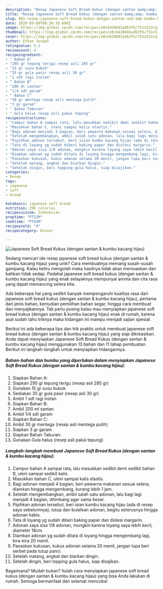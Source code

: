 ```yaml
---
description: "Resep Japanese Soft Bread Kukus (dengan santan &amp;amp; kumbu kacang hijau) Anti Gagal"
title: "Resep Japanese Soft Bread Kukus (dengan santan &amp;amp; kumbu kacang hijau) Anti Gagal"
slug: 981-resep-japanese-soft-bread-kukus-dengan-santan-and-amp-kumbu-kacang-hijau-anti-gagal
date: 2020-09-09T09:39:39.690Z
image: https://img-global.cpcdn.com/recipes/e8c6428681adb3fb/751x532cq70/japanese-soft-bread-kukus-dengan-santan-kumbu-kacang-hijau-foto-resep-utama.jpg
thumbnail: https://img-global.cpcdn.com/recipes/e8c6428681adb3fb/751x532cq70/japanese-soft-bread-kukus-dengan-santan-kumbu-kacang-hijau-foto-resep-utama.jpg
cover: https://img-global.cpcdn.com/recipes/e8c6428681adb3fb/751x532cq70/japanese-soft-bread-kukus-dengan-santan-kumbu-kacang-hijau-foto-resep-utama.jpg
author: Ethan Joseph
ratingvalue: 3.1
reviewcount: 4
recipeingredient:
- " Bahan A"
- "295 gr tepung terigu resep asli 285 gr"
- "15 gr susu bubuk"
- "35 gr gula pasir resep asli 30 gr"
- "1 sdt ragi instan"
- " Bahan B"
- "200 ml santan"
- "1/4 sdt garam"
- " Bahan C"
- "30 gr mentega resep asli mentega putih"
- "3 gr garam"
- " Bahan Taburan"
- " Gula halus resep asli pakai tepung"
recipeinstructions:
- "Campur bahan A sampai rata, lalu masukkan sedikit demi sedikit bahan B, uleni sampai sedikit kalis."
- "Masukkan bahan C, uleni sampai kalis elastis."
- "Bagi adonan menjadi 4 bagian, beri pewarna makanan sesuai selera, diamkan hingga mengembang, kurang lebih 1 jam."
- "Setelah mengembangkan, ambil salah satu adonan, lalu bagi lagi menjadi 4 bagian, ditimbang agar sama besar."
- "Pipihkan adonan tersebut, beri isian kumbu kacang hijau (ada di resep saya sebelumnya), tutup dan bulatkan adonan, begitu seterusnya hingga adonan habis."
- "Tata di loyang yg sudah diberi baking paper dan diolesi margarin."
- "Adonan saya sisa 1/8 adonan, mungkin karena loyang saya lebih kecil, diameter 18cm."
- "Diamkan adonan yg sudah ditata di loyang hingga mengembang lagi, kira-kira 20 menit."
- "Panaskan kukusan, kukus adonan selama 20 menit, jangan lupa beri serbet pada tutup panci."
- "Setelah matang, angkat dan biarkan dingin."
- "Setelah dingin, beri topping gula halus, siap disajikan."
categories:
- Resep
tags:
- japanese
- soft
- bread

katakunci: japanese soft bread 
nutrition: 296 calories
recipecuisine: Indonesian
preptime: "PT12M"
cooktime: "PT43M"
recipeyield: "4"
recipecategory: Dinner

---
```



![Japanese Soft Bread Kukus (dengan santan &amp; kumbu kacang hijau)](https://img-global.cpcdn.com/recipes/e8c6428681adb3fb/751x532cq70/japanese-soft-bread-kukus-dengan-santan-kumbu-kacang-hijau-foto-resep-utama.jpg)

Sedang mencari ide resep japanese soft bread kukus (dengan santan &amp; kumbu kacang hijau) yang unik? Cara membuatnya memang susah-susah gampang. Kalau keliru mengolah maka hasilnya tidak akan memuaskan dan bahkan tidak sedap. Padahal japanese soft bread kukus (dengan santan &amp; kumbu kacang hijau) yang enak selayaknya mempunyai aroma dan cita rasa yang dapat memancing selera kita.

Ada beberapa hal yang sedikit banyak mempengaruhi kualitas rasa dari japanese soft bread kukus (dengan santan &amp; kumbu kacang hijau), pertama dari jenis bahan, kemudian pemilihan bahan segar, hingga cara membuat dan menyajikannya. Tak perlu pusing kalau mau menyiapkan japanese soft bread kukus (dengan santan &amp; kumbu kacang hijau) enak di rumah, karena asal sudah tahu triknya maka hidangan ini mampu menjadi sajian spesial.




Berikut ini ada beberapa tips dan trik praktis untuk membuat japanese soft bread kukus (dengan santan &amp; kumbu kacang hijau) yang siap dikreasikan. Anda dapat menyiapkan Japanese Soft Bread Kukus (dengan santan &amp; kumbu kacang hijau) menggunakan 13 bahan dan 11 tahap pembuatan. Berikut ini langkah-langkah untuk menyiapkan hidangannya.

<!--inarticleads1-->

##### Bahan-bahan dan bumbu yang diperlukan dalam menyiapkan Japanese Soft Bread Kukus (dengan santan &amp; kumbu kacang hijau):

1. Siapkan  Bahan A:
1. Siapkan 295 gr tepung terigu (resep asli 285 gr)
1. Gunakan 15 gr susu bubuk
1. Sediakan 35 gr gula pasir (resep asli 30 gr)
1. Ambil 1 sdt ragi instan
1. Siapkan  Bahan B:
1. Ambil 200 ml santan
1. Ambil 1/4 sdt garam
1. Siapkan  Bahan C:
1. Ambil 30 gr mentega (resep asli mentega putih)
1. Siapkan 3 gr garam
1. Siapkan  Bahan Taburan:
1. Gunakan  Gula halus (resep asli pakai tepung)




<!--inarticleads2-->

##### Langkah-langkah membuat Japanese Soft Bread Kukus (dengan santan &amp; kumbu kacang hijau):

1. Campur bahan A sampai rata, lalu masukkan sedikit demi sedikit bahan B, uleni sampai sedikit kalis.
1. Masukkan bahan C, uleni sampai kalis elastis.
1. Bagi adonan menjadi 4 bagian, beri pewarna makanan sesuai selera, diamkan hingga mengembang, kurang lebih 1 jam.
1. Setelah mengembangkan, ambil salah satu adonan, lalu bagi lagi menjadi 4 bagian, ditimbang agar sama besar.
1. Pipihkan adonan tersebut, beri isian kumbu kacang hijau (ada di resep saya sebelumnya), tutup dan bulatkan adonan, begitu seterusnya hingga adonan habis.
1. Tata di loyang yg sudah diberi baking paper dan diolesi margarin.
1. Adonan saya sisa 1/8 adonan, mungkin karena loyang saya lebih kecil, diameter 18cm.
1. Diamkan adonan yg sudah ditata di loyang hingga mengembang lagi, kira-kira 20 menit.
1. Panaskan kukusan, kukus adonan selama 20 menit, jangan lupa beri serbet pada tutup panci.
1. Setelah matang, angkat dan biarkan dingin.
1. Setelah dingin, beri topping gula halus, siap disajikan.




Bagaimana? Mudah bukan? Itulah cara menyiapkan japanese soft bread kukus (dengan santan &amp; kumbu kacang hijau) yang bisa Anda lakukan di rumah. Semoga bermanfaat dan selamat mencoba!
